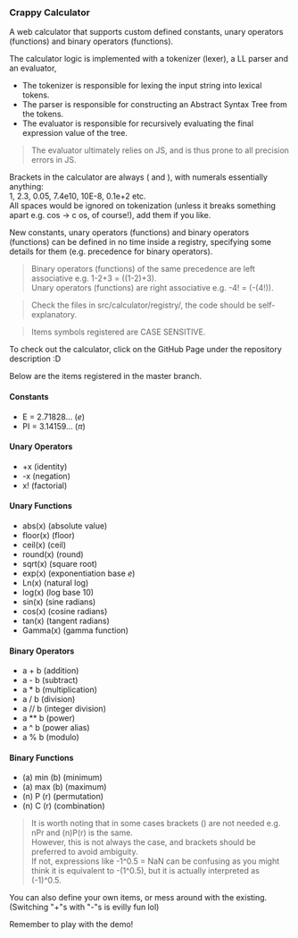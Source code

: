 ### Crappy Calculator

A web calculator that supports custom defined
constants, unary operators (functions) and binary operators (functions).

The calculator logic is implemented with a tokenizer (lexer), a LL parser and an evaluator,

- The tokenizer is responsible for lexing the input string into lexical tokens.
- The parser is responsible for constructing an Abstract Syntax Tree from the tokens.
- The evaluator is responsible for recursively evaluating the final expression value of the tree.

> The evaluator ultimately relies on JS,
> and is thus prone to all precision errors in JS.

Brackets in the calculator are always ( and ),
with numerals essentially anything:  
1, 2.3, 0.05, 7.4e10, 10E-8, 0.1e+2 etc.  
All spaces would be ignored on tokenization (unless it breaks something apart e.g. cos → c os, of course!), add them if you like.

New constants, unary operators (functions) and binary operators (functions)
can be defined in no time inside a registry, specifying some details for them
(e.g. precedence for binary operators).

> Binary operators (functions) of the same precedence are left associative
> e.g. 1-2+3 = ((1-2)+3).  
> Unary operators (functions) are right associative
> e.g. -4! = (-(4!)).

> Check the files in src/calculator/registry/, the code should be self-explanatory.

> Items symbols registered are CASE SENSITIVE.

To check out the calculator, click on the GitHub Page under the repository description :D

Below are the items registered in the master branch.

#### Constants

- E = 2.71828... ($e$)
- PI = 3.14159... ($\pi$)

#### Unary Operators

- \+x (identity)
- \-x (negation)
- x! (factorial)

#### Unary Functions

- abs(x) (absolute value)
- floor(x) (floor)
- ceil(x) (ceil)
- round(x) (round)
- sqrt(x) (square root)
- exp(x) (exponentiation base $e$)
- Ln(x) (natural log)
- log(x) (log base 10)
- sin(x) (sine radians)
- cos(x) (cosine radians)
- tan(x) (tangent radians)
- Gamma(x) (gamma function)

#### Binary Operators

- a \+ b (addition)
- a \- b (subtract)
- a \* b (multiplication)
- a / b (division)
- a // b (integer division)
- a ** b (power)
- a ^ b (power alias)
- a % b (modulo)

#### Binary Functions

- (a) min (b) (minimum)
- (a) max (b) (maximum)
- (n) P (r) (permutation)
- (n) C (r) (combination)

> It is worth noting that in some cases brackets () are not needed e.g. nPr and (n)P(r) is the same.  
> However, this is not always the case, and brackets should be preferred to avoid ambiguity.  
> If not, expressions like -1^0.5 = NaN can be confusing as you might think it is equivalent to -(1^0.5),
> but it is actually interpreted as (-1)^0.5.

You can also define your own items, or mess around with the existing.
(Switching "+"s with "-"s is evilly fun lol)

Remember to play with the demo!
